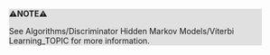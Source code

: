 <div style="margin:2em; background-color: #e0e0e0;">

<strong>⚠️NOTE️️️⚠️</strong>

See Algorithms/Discriminator Hidden Markov Models/Viterbi Learning_TOPIC for more information.
</div>

